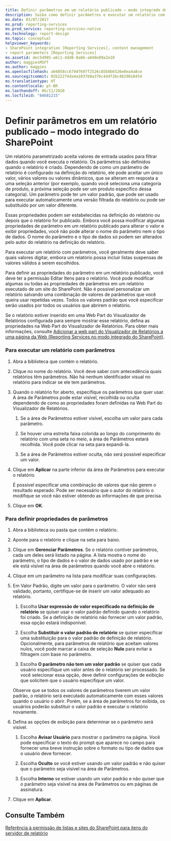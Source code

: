 ```yaml
---
title: Definir parâmetros em um relatório publicado – modo integrado do SharePoint | Microsoft Docs
description: Saiba como definir parâmetros e executar um relatório com parâmetros, na definição de relatório ou depois que o relatório é publicado, no Construtor de Relatórios.
ms.date: 03/07/2017
ms.prod: reporting-services
ms.prod_service: reporting-services-native
ms.technology: report-design
ms.topic: conceptual
helpviewer_keywords:
- SharePoint integration [Reporting Services], content management
- report parameters [Reporting Services]
ms.assetid: dec5d985-a6c1-4dd8-8a66-a848e89a2e18
author: maggiesMSFT
ms.author: maggies
ms.openlocfilehash: a04058cc679d7697f2526c85b8b6526e8ea4a8ce
ms.sourcegitcommit: 02b22274da4a103760a376c4ddf26c4829018454
ms.translationtype: HT
ms.contentlocale: pt-BR
ms.lasthandoff: 06/11/2020
ms.locfileid: "84681215"
---
```

# <a name="set-parameters-on-a-published-report---sharepoint-integrated-mode"></a>Definir parâmetros em um relatório publicado – modo integrado do SharePoint
  Um relatório parametrizado aceita valores de entrada usados para filtrar dados quando você executa o relatório. Os parâmetros são definidos quando o relatório é criado. Dependendo de como um parâmetro de relatório é configurado na definição do relatório, ele pode aceitar um único valor, vários valores ou valores dinâmicos, que se alteram em resposta a uma seleção anterior (por exemplo, quando você seleciona uma categoria de produto, a próxima seleção pode ser um produto específico dessa categoria). Um parâmetro pode ter um valor padrão, que pode ser usado para executar automaticamente uma versão filtrada do relatório ou pode ser substituído por um valor diferente.  
  
 Essas propriedades podem ser estabelecidas na definição do relatório ou depois que o relatório for publicado. Embora você possa modificar algumas propriedades de parâmetro em um relatório publicado para alterar o valor e exibir propriedades, você não pode alterar o nome do parâmetro nem o tipo de dados. O nome do parâmetro e o tipo de dados só podem ser alterados pelo autor do relatório na definição do relatório.  
  
 Para executar um relatório com parâmetros, você geralmente deve saber quais valores digitar, embora um relatório possa incluir listas suspensas de valores válidos a serem escolhidos.  
  
 Para definir as propriedades do parâmetro em um relatório publicado, você deve ter a permissão Editar Itens para o relatório. Você pode modificar algumas ou todas as propriedades de parâmetros em um relatório executado de um site do SharePoint. Não é possível personalizar um relatório salvando uma combinação de valores de parâmetros que você queira usar repetidas vezes. Todos os valores padrão que você especificar serão usados por todos os usuários que abrirem o relatório.  
  
 Se o relatório estiver inserido em uma Web Part do Visualizador de Relatórios configurada para sempre mostrar esse relatório, defina as propriedades na Web Part do Visualizador de Relatórios. Para obter mais informações, consulte [Adicionar a web part do Visualizador de Relatórios a uma página da Web &#40;Reporting Services no modo integrado do SharePoint&#41;](../../reporting-services/report-server-sharepoint/add-the-report-viewer-web-part-to-a-web-page.md).  
  
### <a name="to-run-a-parameterized-report"></a>Para executar um relatório com parâmetros  
  
1.  Abra a biblioteca que contém o relatório.  
  
2.  Clique no nome do relatório. Você deve saber com antecedência quais relatórios têm parâmetros. Não há nenhum identificador visual no relatório para indicar se ele tem parâmetros.  
  
3.  Quando o relatório for aberto, especifique os parâmetros que quer usar. A área de Parâmetros pode estar visível, recolhida ou oculta dependendo de como as propriedades foram definidas na Web Part do Visualizador de Relatórios.  
  
    1.  Se a área de Parâmetros estiver visível, escolha um valor para cada parâmetro.  
  
    2.  Se houver uma estreita faixa colorida ao longo do comprimento do relatório com uma seta no meio, a área de Parâmetros estará recolhida. Você pode clicar na seta para expandi-la.  
  
    3.  Se a área de Parâmetros estiver oculta, não será possível especificar um valor.  
  
4.  Clique em **Aplicar** na parte inferior da área de Parâmetros para executar o relatório.  
  
     É possível especificar uma combinação de valores que não gerem o resultado esperado. Pode ser necessário que o autor do relatório o modifique se você não estiver obtendo as informações de que precisa.  
  
5.  Clique em **OK**.  
  
### <a name="to-set-parameter-properties"></a>Para definir propriedades de parâmetros  
  
1.  Abra a biblioteca ou pasta que contém o relatório.  
  
2.  Aponte para o relatório e clique na seta para baixo.  
  
3.  Clique em **Gerenciar Parâmetros**. Se o relatório contiver parâmetros, cada um deles será listado na página. A lista mostra o nome do parâmetro, o tipo de dados e o valor de dados usado por padrão e se ele está visível na área de parâmetros quando você abre o relatório.  
  
4.  Clique em um parâmetro na lista para modificar suas configurações.  
  
5.  Em Valor Padrão, digite um valor para o parâmetro. O valor não será validado, portanto, certifique-se de inserir um valor adequado ao relatório.  
  
    1.  Escolha **Usar expressão de valor especificado na definição de relatório** se quiser usar o valor padrão definido quando o relatório foi criado. Se a definição de relatório não fornecer um valor padrão, essa opção estará indisponível.  
  
    2.  Escolha **Substituir o valor padrão de relatório** se quiser especificar uma substituição para o valor padrão de definição de relatório. Opcionalmente, para parâmetros de relatório que aceitam valores nulos, você pode marcar a caixa de seleção **Nulo** para evitar a filtragem com base no parâmetro.  
  
    3.  Escolha **O parâmetro não tem um valor padrão** se quiser que cada usuário especifique um valor antes de o relatório ser processado. Se você selecionar essa opção, deve definir configurações de exibição que solicitem que o usuário especifique um valor.  
  
     Observe que se todos os valores de parâmetros tiverem um valor padrão, o relatório será executado automaticamente com esses valores quando o usuário o abrir. Porém, se a área de parâmetros for exibida, os usuários poderão substituir o valor padrão e executar o relatório novamente.  
  
6.  Defina as opções de exibição para determinar se o parâmetro será visível.  
  
    1.  Escolha **Avisar Usuário** para mostrar o parâmetro na página. Você pode especificar o texto do prompt que aparece no campo para fornecer uma breve instrução sobre o formato ou tipo de dados que o usuário deve fornecer.  
  
    2.  Escolha **Oculto** se você estiver usando um valor padrão e não quiser que o parâmetro seja visível na área de Parâmetros.  
  
    3.  Escolha **Interno** se estiver usando um valor padrão e não quiser que o parâmetro seja visível na área de Parâmetros ou em páginas de assinatura.  
  
7.  Clique em **Aplicar**.  
  
## <a name="see-also"></a>Consulte Também  
 [Referência à permissão de listas e sites do SharePoint para itens do servidor de relatório](../../reporting-services/security/sharepoint-site-and-list-permission-reference-for-report-server-items.md)  
  
  
